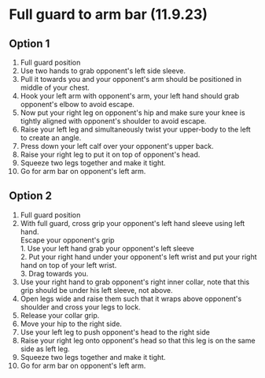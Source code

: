 # Full guard to arm bar (11.9.23)

## Option 1

1. Full guard position
2. Use two hands to grab opponent's left side sleeve.&#x20;
3. Pull it towards you and your opponent's arm should be positioned in middle of your chest.&#x20;
4. Hook your left arm with opponent's arm, your left hand should grab opponent's elbow to avoid escape.
5. Now put your right leg on opponent's hip and make sure your knee is tightly aligned with opponent's shoulder to avoid escape.
6. Raise your left leg and simultaneously twist your upper-body to the left to create an angle.
7. Press down your left calf over your opponent's upper back.
8. Raise your right leg to put it on top of opponent's head.
9. Squeeze two legs together and make it tight.
10. Go for arm bar on opponent's left arm.

## Option 2

1. Full guard position
2. With full guard, cross grip your opponent's left hand sleeve using left hand. \
   Escape your opponent's grip\
   1\. Use your left hand grab your opponent's left sleeve\
   2\. Put your right hand under your opponent's left wrist and put your right hand on top of your left wrist.\
   3\. Drag towards you.
3. Use your right hand to grab opponent's right inner collar, note that this grip should be under his left sleeve, not above.
4. Open legs wide and raise them such that it wraps above opponent's shoulder and cross your legs to lock.
5. Release your collar grip.
6. Move your hip to the right side.
7. Use your left leg to push opponent's head to the right side
8. Raise your right leg onto opponent's head so that this leg is on the same side as left leg.
9. Squeeze two legs together and make it tight.
10. Go for arm bar on opponent's left arm.
